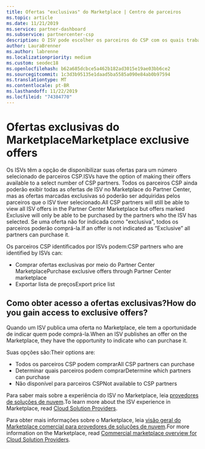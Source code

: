 ```yaml
---
title: Ofertas "exclusivas" do Marketplace | Centro de parceiros
ms.topic: article
ms.date: 11/21/2019
ms.service: partner-dashboard
ms.subservice: partnercenter-csp
description: O ISV pode escolher os parceiros do CSP com os quais trabalhar, tornando suas ofertas exclusivas.
author: LauraBrenner
ms.author: labrenne
ms.localizationpriority: medium
ms.custom: seodec18
ms.openlocfilehash: b62a685dcbce5a462b182ad3015e19ae03bb6ce2
ms.sourcegitcommit: 1c3d3b95135e1daad5ba5585a090e84ab0b97594
ms.translationtype: MT
ms.contentlocale: pt-BR
ms.lasthandoff: 11/22/2019
ms.locfileid: "74384770"
---
```

# <a name="marketplace-exclusive-offers"></a><span data-ttu-id="93452-103">Ofertas exclusivas do Marketplace</span><span class="sxs-lookup"><span data-stu-id="93452-103">Marketplace exclusive offers</span></span>

<span data-ttu-id="93452-104">Os ISVs têm a opção de disponibilizar suas ofertas para um número selecionado de parceiros CSP.</span><span class="sxs-lookup"><span data-stu-id="93452-104">ISVs have the option of making their offers available to a select number of CSP partners.</span></span> <span data-ttu-id="93452-105">Todos os parceiros CSP ainda poderão exibir todas as ofertas de ISV no Marketplace do Partner Center, mas as ofertas marcadas exclusivas só poderão ser adquiridas pelos parceiros que o ISV tiver selecionado.</span><span class="sxs-lookup"><span data-stu-id="93452-105">All CSP partners will still be able to view all ISV offers in the Partner Center Marketplace but offers marked Exclusive will only be able to be purchased by the partners who the ISV has selected.</span></span> <span data-ttu-id="93452-106">Se uma oferta não for indicada como "exclusiva", todos os parceiros poderão comprá-la.</span><span class="sxs-lookup"><span data-stu-id="93452-106">If an offer is not indicated as “Exclusive” all partners can purchase it.</span></span>

<span data-ttu-id="93452-107">Os parceiros CSP identificados por ISVs podem:</span><span class="sxs-lookup"><span data-stu-id="93452-107">CSP partners who are identified by ISVs can:</span></span>

- <span data-ttu-id="93452-108">Comprar ofertas exclusivas por meio do Partner Center Marketplace</span><span class="sxs-lookup"><span data-stu-id="93452-108">Purchase exclusive offers through Partner Center marketplace</span></span>
- <span data-ttu-id="93452-109">Exportar lista de preços</span><span class="sxs-lookup"><span data-stu-id="93452-109">Export price list</span></span>

## <a name="how-do-you-gain-access-to-exclusive-offers"></a><span data-ttu-id="93452-110">Como obter acesso a ofertas exclusivas?</span><span class="sxs-lookup"><span data-stu-id="93452-110">How do you gain access to exclusive offers?</span></span>

<span data-ttu-id="93452-111">Quando um ISV publica uma oferta no Marketplace, ele tem a oportunidade de indicar quem pode comprá-la.</span><span class="sxs-lookup"><span data-stu-id="93452-111">When an ISV publishes an offer on the Marketplace, they have the opportunity to indicate who can purchase it.</span></span> 

<span data-ttu-id="93452-112">Suas opções são:</span><span class="sxs-lookup"><span data-stu-id="93452-112">Their options are:</span></span>

- <span data-ttu-id="93452-113">Todos os parceiros CSP podem comprar</span><span class="sxs-lookup"><span data-stu-id="93452-113">All CSP partners can purchase</span></span>
- <span data-ttu-id="93452-114">Determinar quais parceiros podem comprar</span><span class="sxs-lookup"><span data-stu-id="93452-114">Determine which partners can purchase</span></span>
- <span data-ttu-id="93452-115">Não disponível para parceiros CSP</span><span class="sxs-lookup"><span data-stu-id="93452-115">Not available to CSP partners</span></span>

<span data-ttu-id="93452-116">Para saber mais sobre a experiência do ISV no Marketplace, leia [provedores de soluções de nuvem](https://docs.microsoft.com/azure/marketplace/cloud-solution-providers).</span><span class="sxs-lookup"><span data-stu-id="93452-116">To learn more about the ISV experience in Marketplace, read [Cloud Solution Providers](https://docs.microsoft.com/azure/marketplace/cloud-solution-providers).</span></span>

<span data-ttu-id="93452-117">Para obter mais informações sobre o Marketplace, leia [visão geral do Marketplace comercial para provedores de soluções de nuvem](https://docs.microsoft.partner-center/commercial-marketplace-overview.md).</span><span class="sxs-lookup"><span data-stu-id="93452-117">For more information on the Marketplace, read [Commercial marketplace overview for Cloud Solution Providers](https://docs.microsoft.partner-center/commercial-marketplace-overview.md).</span></span>